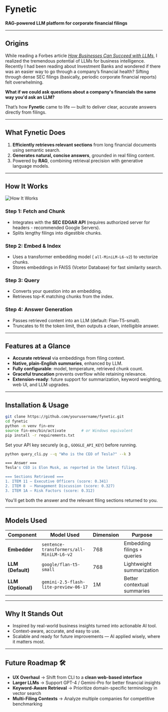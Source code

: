 # **Fynetic**

**RAG-powered LLM platform for corporate financial filings**

---

## Origins

While reading a Forbes article [*How Businesses Can Succeed with LLMs*](https://www.forbes.com/councils/forbestechcouncil/2023/08/23/how-businesses-can-succeed-with-llms/), I realized the tremendous potential of LLMs for business intelligence. Recently I had been reading about Investment Banks and wondered if there was an easier way to go through a company’s financial health? Sifting through dense SEC filings (basically, periodic corporate financial reports) felt overwhelming. 

**What if we could ask questions about a company's financials the same way you'd ask an LLM?**

That’s how **Fynetic** came to life — built to deliver clear, accurate answers directly from filings.

---

## What Fynetic Does

1. **Efficiently retrieves relevant sections** from long financial documents using semantic search.
2. **Generates natural, concise answers**, grounded in real filing content.
3. Powered by **RAG**, combining retrieval precision with generative language models.

---

## How It Works

![How It Works](images/image.png)

### Step 1: Fetch and Chunk

- Integrates with the **SEC EDGAR API** (requires authorized server for headers - recommended Google Servers).
- Splits lengthy filings into digestible chunks.

### Step 2: Embed & Index

- Uses a transformer embedding model ( `all-MiniLM-L6-v2`) to vectorize chunks.
- Stores embeddings in FAISS (Vcetor Database) for fast similarity search.

### Step 3: Query

- Converts your question into an embedding.
- Retrieves top-K matching chunks from the index.

### Step 4: Answer Generation

- Passes retrieved content into an LLM (default: Flan-T5-small).
- Truncates to fit the token limit, then outputs a clean, intelligible answer.

---

## Features at a Glance

- **Accurate retrieval** via embeddings from filing context.
- **Native, plain-English summaries**, enhanced by LLM.
- **Fully configurable**: model, temperature, retrieved chunk count.
- **Graceful truncation** prevents overflow while retaining relevance.
- **Extension-ready**: future support for summarization, keyword weighting, web UI, and LLM upgrades.

---

## Installation & Usage

```bash
git clone https://github.com/yourusername/fynetic.git
cd fynetic
python -m venv fin-env
source fin-env/bin/activate       # or Windows equivalent
pip install -r requirements.txt

```

Set your API key securely (e.g., `GOOGLE_API_KEY`) before running.

```bash
python query_cli.py --q "Who is the CEO of Tesla?" --k 3

=== Answer ===
Tesla's CEO is Elon Musk, as reported in the latest filing.

=== Sections Retrieved ===
1. ITEM 11 — Executive Officers (score: 0.341)
2. ITEM 8  — Management Discussion (score: 0.327)
3. ITEM 1A — Risk Factors (score: 0.312)

```

You'll get both the answer and the relevant filing sections returned to you.

---

## Models Used

| Component | Model Used | Dimension | Purpose |
| --- | --- | --- | --- |
| **Embedder** | `sentence-transformers/all-MiniLM-L6-v2` | 768 | Embedding filings + queries |
| **LLM (Default)** | `google/flan-t5-small` | 768 | Lightweight summarization |
| **LLM (Optional)** | `gemini-2.5-flash-lite-preview-06-17` | 1M | Better contextual summaries |

---

## Why It Stands Out

- Inspired by real-world business insights turned into actionable AI tool.
- Context-aware, accurate, and easy to use.
- Scalable and ready for future improvements — AI applied wisely, where it matters most.

---

## **Future Roadmap** 🛠️

- **UX Overhaul** → Shift from CLI to a **clean web-based interface**
- **Larger LLMs** → Support GPT-4 / Gemini-Pro for better financial insights
- **Keyword-Aware Retrieval** → Prioritize domain-specific terminology in vector search
- **Multi-Filing Contexts** → Analyze multiple companies for competitive benchmarking

